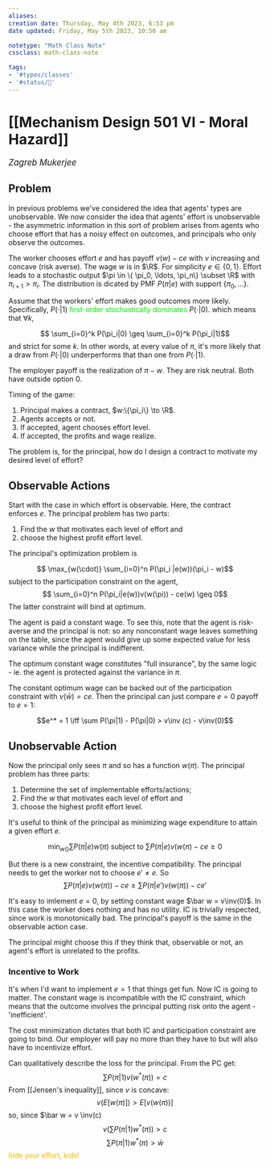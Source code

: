 ```yaml
---
aliases:
creation date: Thursday, May 4th 2023, 6:53 pm
date updated: Friday, May 5th 2023, 10:50 am

notetype: "Math Class Note"
cssclass: math-class-note

tags: 
- '#types/classes'
- '#status/🚧'
---
```


# [[Mechanism Design 501 VI - Moral Hazard]]
<span style = "font-size:120%"><i >Zagreb Mukerjee </i></span>

## Problem

In previous problems we've considered the idea that agents' types are unobservable. We now consider the idea that agents' effort is unobservable - the asymmetric information in this sort of problem arises from agents who choose effort that has a noisy effect on outcomes, and principals who only observe the outcomes. 

The worker chooses effort $e$ and has payoff $v(w) - ce$ with $v$ increasing and concave (risk averse). The wage $w$ is in $\R$. For simplicity $e \in \{0, 1\}.$ Effort leads to a stochastic output $\pi \in \{ \pi_0, \ldots, \pi_n\} \subset \R$ with $\pi_{i +1} > \pi_i$. The distribution is dicated by PMF $P(\pi|e)$ with support $\{\pi_0, \ldots \}$. 

Assume that the workers' effort makes good outcomes more likely. Specifically, $P(\cdot|1)$ <font color=gree>first-order stochastically dominates</font> $P(\cdot|0)$. which means that $\forall k$, 

$$ \sum_{i=0}^k P(\pi_i|0) \geq \sum_{i=0}^k P(\pi_i|1)$$
and strict for some $k$. In other words, at every value of $\pi$, it's more likely that a draw from $P(\cdot |0)$ underperforms that than one from $P(\cdot|1)$. 

The employer payoff is the realization of $\pi - w$. They are risk neutral. Both have outside option $0$.

Timing of the game:
1) Principal makes a contract, $w:\{\pi_i\} \to \R$.
2) Agents accepts or not.
3) If accepted, agent chooses effort level.
4) If accepted, the profits and wage realize. 

The problem is, for the principal, how do I design a contract to motivate my desired level of effort?

## Observable Actions

Start with the case in which effort is observable. Here, the contract enforces $e$. The principal problem has two parts: 
1) Find the $w$ that motivates each level of effort and 
2) choose the highest profit effort level. 


The principal's optimization problem is 

$$ \max_{w(\cdot)} \sum_{i=0}^n P(\pi_i |e(w))(\pi_i - w)$$
subject to the participation constraint on the agent, 
$$ \sum_{i=0}^n P(\pi_i|e(w))v(w(\pi)) - ce(w) \geq 0$$
The latter constraint will bind at optimum.  

The agent is paid a constant wage. To see this, note that the agent is risk-averse and the principal is not: so any nonconstant wage leaves something on the table, since the agent would give up some expected value for less variance while the principal is indifferent. 

The optimum constant wage constitutes "full insurance", by the same logic - ie. the agent is protected against the variance in $\pi$. 

The constant optimum wage can be backed out of the participation constraint with $v(\bar w) = ce$. Then the principal can just compare $e=0$ payoff to $e=1$: 


$$e^* = 1 \iff \sum P(\pi|1) - P(\pi|0) > v\inv (c) - v\inv(0)$$
## Unobservable Action

Now the principal only sees $\pi$ and so has a function $w(\pi)$. The principal problem has three parts: 
1) Determine the set of implementable efforts/actions;
2) Find the $w$ that motivates each level of effort and 
3) choose the highest profit effort level. 


It's useful to think of the principal as minimizing wage expenditure to attain a given effort $e$. 

$$ \min_{w()} \sum P(\pi|e) w(\pi) \text{ subject to } \sum P(\pi|e)v(w(\pi) - ce \geq 0$$

But there is a new constraint, the incentive compatibility. The principal needs to get the worker not to choose $e' \neq e$. So
$$ \sum P(\pi|e)v(w(\pi)) - ce \geq \sum P(\pi|e')v(w(\pi)) - ce'$$

It's easy to imlement $e= 0$, by setting constant wage $\bar w = v\inv(0)$. In this case the worker does nothing and has no utility. IC is trivially respected, since work is monotonically bad. The principal's payoff is the same in the observable action case. 

The principal might choose this if they think that, observable or not, an agent's effort is unrelated to the profits. 

### Incentive to Work

It's when I'd want to implement $e=1$ that things get fun. Now IC is going to matter. The constant wage is incompatible with the IC constraint, which means that the outcome involves the principal putting risk onto the agent - 'inefficient'. 

The cost minimization dictates that both IC and participation constraint are going to bind. Our employer will pay no more than they have to but will also have to incentivize effort. 

Can qualitatively describe the loss for the principal. From the PC get:
$$ \sum P(\pi|1) v(w^*(\pi)) = c $$
From [[Jensen's inequality]], since $v$ is concave:
$$ v\left(E[w(\pi)\right]) > E[v(w(\pi))]$$
so, since $\bar w = v \inv(c)
$$ v\left( \sum P(\pi|1)w^*(\pi) \right) > c$$
$$  \sum P(\pi|1)w^*(\pi)  > \bar w$$
 <font color=#F7B801>hide your effort, kids!</font>
